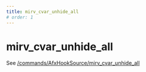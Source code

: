 ```yaml
---
title: mirv_cvar_unhide_all
# order: 1
---
```


# mirv_cvar_unhide_all

See [/commands/AfxHookSource/mirv_cvar_unhide_all](/commands/AfxHookSource/mirv_cvar_unhide_all)